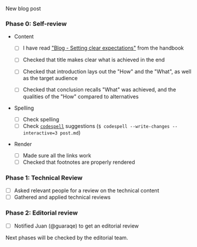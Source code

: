 New blog post

### Phase 0: Self-review

- Content

  - [ ] I have read ["Blog - Setting clear expectations"](https://github.com/tweag/meta/blob/master/handbook/blog.md#setting-clear-expectations) from the handbook

  - [ ] Checked that title makes clear what is achieved in the end
  - [ ] Checked that introduction lays out the "How" and the "What", as well as the target audience
  - [ ] Checked that conclusion recalls "What" was achieved, and the qualities of the "How" compared to alternatives

- Spelling
  - [ ] Check spelling
  - [ ] Check [`codespell`](https://github.com/codespell-project/codespell) suggestions
        (`$ codespell --write-changes --interactive=3 post.md`)
- Render
  - [ ] Made sure all the links work
  - [ ] Checked that footnotes are properly rendered

### Phase 1: Technical Review

- [ ] Asked relevant people for a review on the technical content
- [ ] Gathered and applied technical reviews

### Phase 2: Editorial review

- [ ] Notified Juan (@guaraqe) to get an editorial review

Next phases will be checked by the editorial team.
